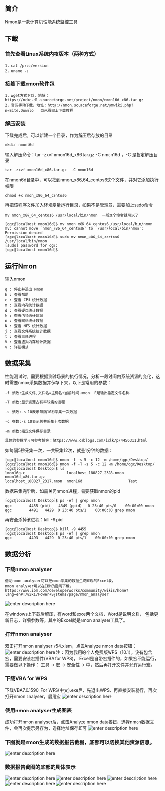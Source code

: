 ## 简介
Nmon是一款计算机性能系统监控工具

## 下载
### 首先查看Linux系统内核版本（两种方式）
```
1，cat /proc/version 
2，uname -a
```

### 接着下载nmon软件包
```
1，wget方式下载，地址：  https://nchc.dl.sourceforge.net/project/nmon/nmon16d_x86.tar.gz
2，官网手动下载，地址：http://nmon.sourceforge.net/pmwiki.php?n=Site.Downlo   自己看网上下载教程
```

### 解压安装
下载完成后，可以新建一个目录，作为解压后存放的目录
```
mkdir nmon16d
```
输入解压命令：tar -zxvf nmon16d_x86.tar.gz -C nmon16d ，-C 是指定解压目录
```
tar -zxvf nmon16d_x86.tar.gz  -C nmon16d
```
在nmon6d目录中，可以找到nmon_x86_64_centos6这个文件，并对它添加执行权限
```
chmod +x nmon_x86_64_centos6
```
再把该程序文件加入环境变量运行目录，如果不是管理员，需要加上sudo命令
```
mv nmon_x86_64_centos6 /usr/local/bin/nmon  一般这个命令就可以了

[qgc@localhost nmon16d]$ mv nmon_x86_64_centos6 /usr/local/bin/nmon
mv: cannot move `nmon_x86_64_centos6' to `/usr/local/bin/nmon': Permission denied
[qgc@localhost nmon16d]$ sudo mv nmon_x86_64_centos6 /usr/local/bin/nmon
[sudo] password for qgc: 
[qgc@localhost nmon16d]$ 
```

## 运行Nmon
输入nmon
```
q : 停止并退出 Nmon
h : 查看帮助
c : 查看 CPU 统计数据
m : 查看内存统计数据
d : 查看硬盘统计数据
k : 查看内核统计数据
n : 查看网络统计数据
N : 查看 NFS 统计数据
j : 查看文件系统统计数据
t : 查看高耗进程
V : 查看虚拟内存统计数据
v : 详细模式
```

## 数据采集
性能测试时，需要根据测试场景的执行情况，分析一段时间内系统资源的变化，这时需要nmon采集数据并保存下来，以下是常用的参数：
```
-f 参数:生成文件,文件名=主机名+当前时间.nmon  F是输出指定文件名称

-T 参数:显示资源占有率较高的进程

-s 参数:-s 10表示每隔10秒采集一次数据

-c 参数:-s 10表示总共采集十次数据

-m 参数:指定文件保存目录

具体的参数学习可参考博客：https://www.cnblogs.com/iclk/p/4456311.html
```
如每隔5秒采集一次，一共采集12次，就是1分钟的数据：
```
[qgc@localhost nmon16d]$ nmon -f -s 5 -c 12 -m /home/qgc/Desktop/
[qgc@localhost nmon16d]$ nmon -f -T -s 5 -c 12 -m /home/qgc/Desktop/
[qgc@localhost Desktop]$ ls
lmon16g.c                   localhost_180827_2318.nmon  nmon16d_x86.tar.gz
localhost_180827_2317.nmon  nmon16d                     Test
```
数据采集完毕后，如需关闭nmon进程，需要获取nmon的pid
```
[qgc@localhost Desktop]$ ps -ef | grep nmon
qgc        4455（pid）   4349（ppid）  0 23:40 pts/0    00:00:00 nmon
qgc        4491   4429  0 23:40 pts/1    00:00:00 grep nmon
```
再安全杀掉该进程：kill -9 pid
```
[qgc@localhost Desktop]$ kill -9 4455
[qgc@localhost Desktop]$ ps -ef | grep nmon
qgc        4493   4429  0 23:40 pts/1    00:00:00 grep nmon
```

## 数据分析
### 下载nmon analyser
```
借助nmon analyser可以把nmon采集的数据生成直观的Excel表，
nmon analyser可以在IBM的官网下载，
https://www.ibm.com/developerworks/community/wikis/home?lang=en#!/wiki/Power+Systems/page/nmon_analyser
```
![enter description here](./1.png)

在windows上下载后解压，有word和exce两个文档，Word是说明文档，
包括更新日志，详细参数等，其中的Excel就是nmon analyser工具了。

### 打开nmon analyser
双击打开nmon analyser v54.xlsm，点击Analyze nmon data按钮：
![enter description here](./2.png)
注：因为我用的个人免费版WPS（10.1），没有包含宏，需要安装宏插件(VBA for WPS)，
Excel是自带宏插件的，如果宏不能运行，需要做以下操作：
工具 -> 宏 -> 安全性 -> 中，然后再打开文件并允许运行宏。

### 下载VBA for WPS
下载VBA7.0.1590_For WPS(中文).exe后，先退出WPS，再直接安装就行，再次打开nmon analyser，启用宏
![enter description here](./3.png)

### 使用nmon analyser生成图表
成功打开nmon analyser后，点击Analyze nmon data按钮，选择nmon数据文件，会再次提示另存为，选择地址保存即可
![enter description here](./4.png)

###  下图就是nmon生成的数据报告截图，底部可以切换其他资源信息。
![enter description here](./5.png)


### 数据报告截图的底部的具体表示
![enter description here](./6.png)
![enter description here](./7.png)
![enter description here](./8.png)
![enter description here](./9.png)
![enter description here](./10.png)


